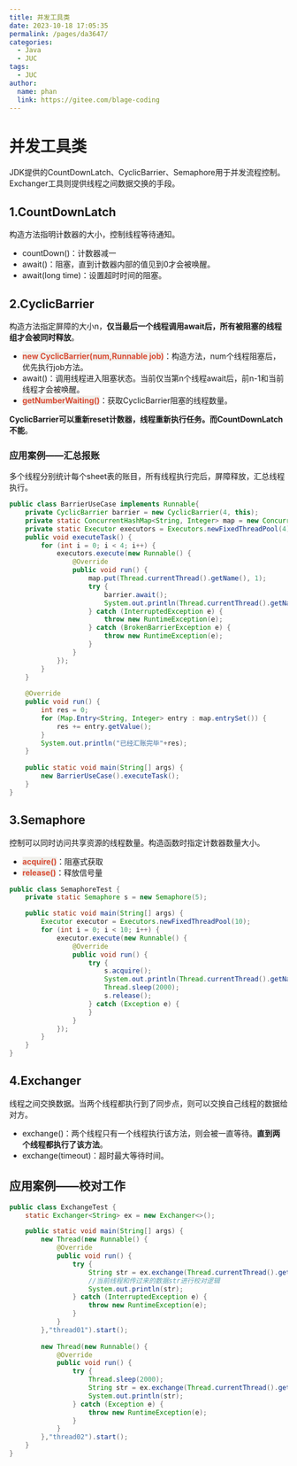 ```yaml
---
title: 并发工具类
date: 2023-10-18 17:05:35
permalink: /pages/da3647/
categories:
  - Java
  - JUC
tags:
  - JUC
author: 
  name: phan
  link: https://gitee.com/blage-coding
---
```

# 并发工具类

JDK提供的CountDownLatch、CyclicBarrier、Semaphore用于并发流程控制。Exchanger工具则提供线程之间数据交换的手段。

## 1.CountDownLatch

构造方法指明计数器的大小，控制线程等待通知。

- countDown()：计数器减一
- await()：阻塞，直到计数器内部的值见到0才会被唤醒。
- await(long time)：设置超时时间的阻塞。

## 2.CyclicBarrier

构造方法指定屏障的大小n，**仅当最后一个线程调用await后，所有被阻塞的线程组才会被同时释放**。

- <font style="background: rgb(240, 240, 236)" color="#d94a33">**new CyclicBarrier(num,Runnable job)**</font>：构造方法，num个线程阻塞后，优先执行job方法。
- await()：调用线程进入阻塞状态。当前仅当第n个线程await后，前n-1和当前线程才会被唤醒。
- <font style="background: rgb(240, 240, 236)" color="#d94a33">**getNumberWaiting()**</font>：获取CyclicBarrier阻塞的线程数量。

**CyclicBarrier可以重新reset计数器，线程重新执行任务。而CountDownLatch不能**。

### 应用案例——汇总报账

多个线程分别统计每个sheet表的账目，所有线程执行完后，屏障释放，汇总线程执行。

```java
public class BarrierUseCase implements Runnable{
    private CyclicBarrier barrier = new CyclicBarrier(4, this);
    private static ConcurrentHashMap<String, Integer> map = new ConcurrentHashMap<>();
    private static Executor executors = Executors.newFixedThreadPool(4);
    public void executeTask() {
        for (int i = 0; i < 4; i++) {
            executors.execute(new Runnable() {
                @Override
                public void run() {
                    map.put(Thread.currentThread().getName(), 1);
                    try {
                        barrier.await();
                        System.out.println(Thread.currentThread().getName()+"线程关闭");
                    } catch (InterruptedException e) {
                        throw new RuntimeException(e);
                    } catch (BrokenBarrierException e) {
                        throw new RuntimeException(e);
                    }
                }
            });
        }
    }
    
    @Override
    public void run() {
        int res = 0;
        for (Map.Entry<String, Integer> entry : map.entrySet()) {
            res += entry.getValue();
        }
        System.out.println("已经汇账完毕"+res);
    }
    
    public static void main(String[] args) {
        new BarrierUseCase().executeTask();
    }
}
```

## 3.Semaphore

控制可以同时访问共享资源的线程数量。构造函数时指定计数器数量大小。

- <font style="background: rgb(240, 240, 236)" color="#d94a33">**acquire()**</font>：阻塞式获取
- <font style="background: rgb(240, 240, 236)" color="#d94a33">**release()**</font>：释放信号量

```java
public class SemaphoreTest {
    private static Semaphore s = new Semaphore(5);

    public static void main(String[] args) {
        Executor executor = Executors.newFixedThreadPool(10);
        for (int i = 0; i < 10; i++) {
            executor.execute(new Runnable() {
                @Override
                public void run() {
                    try {
                        s.acquire();
                        System.out.println(Thread.currentThread().getName() + "进行");
                        Thread.sleep(2000);
                        s.release();
                    } catch (Exception e) {
                    }
                }
            });
        }
    }
}
```

## 4.Exchanger

线程之间交换数据。当两个线程都执行到了同步点，则可以交换自己线程的数据给对方。

- exchange()：两个线程只有一个线程执行该方法，则会被一直等待。**直到两个线程都执行了该方法**。
- exchange(timeout)：超时最大等待时间。

## 应用案例——校对工作

```java
public class ExchangeTest {
    static Exchanger<String> ex = new Exchanger<>();

    public static void main(String[] args) {
        new Thread(new Runnable() {
            @Override
            public void run() {
                try {
                    String str = ex.exchange(Thread.currentThread().getName() + "的数据");
                    //当前线程和传过来的数据str进行校对逻辑
                    System.out.println(str);
                } catch (InterruptedException e) {
                    throw new RuntimeException(e);
                }
            }
        },"thread01").start();
        
        new Thread(new Runnable() {
            @Override
            public void run() {
                try {
                    Thread.sleep(2000);
                    String str = ex.exchange(Thread.currentThread().getName() + "的数据");
                    System.out.println(str);
                } catch (Exception e) {
                    throw new RuntimeException(e);
                }
            }
        },"thread02").start();
    }
}
```